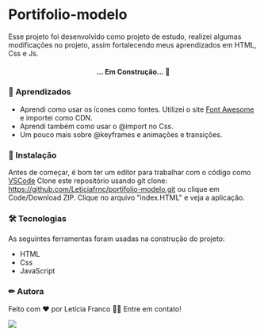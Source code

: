 # Portifolio-modelo
 Esse projeto foi desenvolvido como projeto de estudo, realizei algumas modificações no projeto, assim fortalecendo meus aprendizados em HTML, Css e Js. 

<h4 align="center"> 
... Em Construção... 🚧
</h4>

### 📕 Aprendizados
- Aprendi como usar os ícones como fontes. Utilizei o site [Font Awesome](https://fontawesome.com/v4.7/icons/) e importei como CDN.
- Aprendi também como usar o @import no Css.
- Um pouco mais sobre @keyframes e animações e transições.

### 🏁 Instalação

Antes de começar, é bom ter um editor para trabalhar com o código como [VSCode](https://code.visualstudio.com/)
Clone este repositório usando git clone: https://github.com/Leticiafrnc/portifolio-modelo.git ou clique em Code/Download ZIP. Clique no arquivo "index.HTML" e veja a aplicação.

### 🛠 Tecnologias

As seguintes ferramentas foram usadas na construção do projeto:
- HTML
- Css
- JavaScript


### ✏ Autora

Feito com ❤️ por Letícia Franco 👋🏽 Entre em contato!

 [<img src="https://img.shields.io/badge/linkedin-%230077B5.svg?&style=for-the-badge&logo=linkedin&logoColor=white" />](https://www.linkedin.com/in/leticiafrnc//) 

